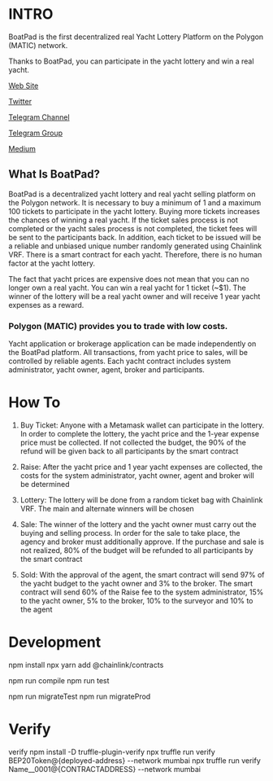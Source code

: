 # INTRO
BoatPad is the first decentralized real Yacht Lottery Platform on the Polygon (MATIC) network.

Thanks to BoatPad, you can participate in the yacht lottery and win a real yacht.

[Web Site](https://boatpad.io/)

[Twitter](https://twitter.com/BoatPadIO)

[Telegram Channel](https://t.me/boatpad_io)

[Telegram Group](https://t.me/boatpadiopublic)

[Medium](https://medium.com/@BoatPadIO)

## What Is BoatPad?

BoatPad is a decentralized yacht lottery and real yacht selling platform on the Polygon network. It is necessary to buy a minimum of 1 and a maximum 100 tickets to participate in the yacht lottery. Buying more tickets increases the chances of winning a real yacht. If the ticket sales process is not completed or the yacht sales process is not completed, the ticket fees will be sent to the participants back. In addition, each ticket to be issued will be a reliable and unbiased unique number randomly generated using Chainlink VRF. There is a smart contract for each yacht. Therefore, there is no human factor at the yacht lottery.

The fact that yacht prices are expensive does not mean that you can no longer own a real yacht. You can win a real yacht for 1 ticket (~$1). The winner of the lottery will be a real yacht owner and will receive 1 year yacht expenses as a reward.

### Polygon (MATIC) provides you to trade with low costs.

Yacht application or brokerage application can be made independently on the BoatPad platform. All transactions, from yacht price to sales, will be controlled by reliable agents. Each yacht contract includes system administrator, yacht owner, agent, broker and participants.

# How To
1. Buy Ticket: Anyone with a Metamask wallet can participate in the lottery. In order to complete the lottery, the yacht price and the 1-year expense price must be collected. If not collected the budget, the 90% of the refund will be given back to all participants by the smart contract


2. Raise: After the yacht price and 1 year yacht expenses are collected, the costs for the system administrator, yacht owner, agent and broker will be determined


3. Lottery: The lottery will be done from a random ticket bag with Chainlink VRF. The main and alternate winners will be chosen


4. Sale: The winner of the lottery and the yacht owner must carry out the buying and selling process. In order for the sale to take place, the agency and broker must additionally approve. If the purchase and sale is not realized, 80% of the budget will be refunded to all participants by the smart contract


5. Sold: With the approval of the agent, the smart contract will send 97% of the yacht budget to the yacht owner and 3% to the broker. The smart contract will send 60% of the Raise fee to the system administrator, 15% to the yacht owner, 5% to the broker, 10% to the surveyor and 10% to the agent


# Development

npm install
npx yarn add @chainlink/contracts

npm run compile
npm run test

npm run migrateTest
npm run migrateProd

# Verify
verify
npm install -D truffle-plugin-verify
npx truffle run verify BEP20Token@{deployed-address} --network mumbai
npx truffle run verify Name__0001@{CONTRACTADDRESS} --network mumbai
